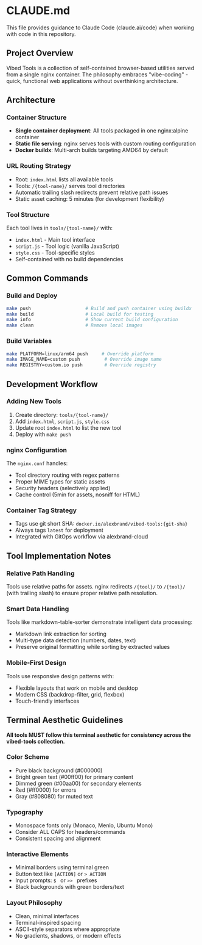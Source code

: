 # CLAUDE.md

This file provides guidance to Claude Code (claude.ai/code) when working with code in this repository.

## Project Overview

Vibed Tools is a collection of self-contained browser-based utilities served from a single nginx container. The philosophy embraces "vibe-coding" - quick, functional web applications without overthinking architecture.

## Architecture

### Container Structure
- **Single container deployment**: All tools packaged in one nginx:alpine container
- **Static file serving**: nginx serves tools with custom routing configuration
- **Docker buildx**: Multi-arch builds targeting AMD64 by default

### URL Routing Strategy
- Root: `index.html` lists all available tools
- Tools: `/{tool-name}/` serves tool directories
- Automatic trailing slash redirects prevent relative path issues
- Static asset caching: 5 minutes (for development flexibility)

### Tool Structure
Each tool lives in `tools/{tool-name}/` with:
- `index.html` - Main tool interface
- `script.js` - Tool logic (vanilla JavaScript)
- `style.css` - Tool-specific styles
- Self-contained with no build dependencies

## Common Commands

### Build and Deploy
```bash
make push                    # Build and push container using buildx
make build                   # Local build for testing
make info                    # Show current build configuration
make clean                   # Remove local images
```

### Build Variables
```bash
make PLATFORM=linux/arm64 push     # Override platform
make IMAGE_NAME=custom push         # Override image name
make REGISTRY=custom.io push        # Override registry
```

## Development Workflow

### Adding New Tools
1. Create directory: `tools/{tool-name}/`
2. Add `index.html`, `script.js`, `style.css`
3. Update root `index.html` to list the new tool
4. Deploy with `make push`

### nginx Configuration
The `nginx.conf` handles:
- Tool directory routing with regex patterns
- Proper MIME types for static assets
- Security headers (selectively applied)
- Cache control (5min for assets, nosniff for HTML)

### Container Tag Strategy
- Tags use git short SHA: `docker.io/alexbrand/vibed-tools:{git-sha}`
- Always tags `latest` for deployment
- Integrated with GitOps workflow via alexbrand-cloud

## Tool Implementation Notes

### Relative Path Handling
Tools use relative paths for assets. nginx redirects `/{tool}/` to `/{tool}/` (with trailing slash) to ensure proper relative path resolution.

### Smart Data Handling
Tools like markdown-table-sorter demonstrate intelligent data processing:
- Markdown link extraction for sorting
- Multi-type data detection (numbers, dates, text)
- Preserve original formatting while sorting by extracted values

### Mobile-First Design
Tools use responsive design patterns with:
- Flexible layouts that work on mobile and desktop
- Modern CSS (backdrop-filter, grid, flexbox)
- Touch-friendly interfaces

## Terminal Aesthetic Guidelines

**All tools MUST follow this terminal aesthetic for consistency across the vibed-tools collection.**

### Color Scheme
- Pure black background (#000000)
- Bright green text (#00ff00) for primary content
- Dimmed green (#00aa00) for secondary elements
- Red (#ff0000) for errors
- Gray (#808080) for muted text

### Typography
- Monospace fonts only (Monaco, Menlo, Ubuntu Mono)
- Consider ALL CAPS for headers/commands
- Consistent spacing and alignment

### Interactive Elements
- Minimal borders using terminal green
- Button text like `[ACTION]` or `> ACTION`
- Input prompts: `$ ` or `>> ` prefixes
- Black backgrounds with green borders/text

### Layout Philosophy
- Clean, minimal interfaces
- Terminal-inspired spacing
- ASCII-style separators where appropriate
- No gradients, shadows, or modern effects